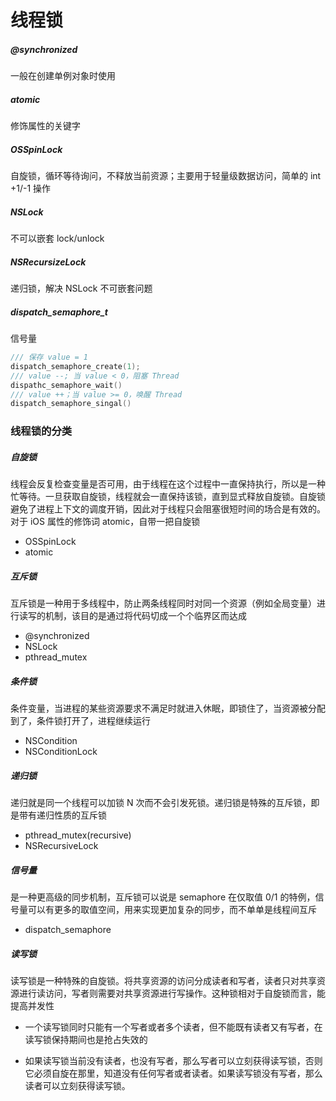 # 线程锁

##### @synchronized
一般在创建单例对象时使用
##### atomic
修饰属性的关键字
##### OSSpinLock
自旋锁，循环等待询问，不释放当前资源；主要用于轻量级数据访问，简单的 int +1/-1 操作
##### NSLock
不可以嵌套 lock/unlock
##### NSRecursizeLock
递归锁，解决 NSLock 不可嵌套问题
##### dispatch_semaphore_t
信号量
```Objective-C
/// 保存 value = 1
dispatch_semaphore_create(1);
/// value --; 当 value < 0，阻塞 Thread
dispathc_semaphore_wait()
/// value ++；当 value >= 0，唤醒 Thread
dispatch_semaphore_singal()
```

### 线程锁的分类

##### 自旋锁

线程会反复检查变量是否可用，由于线程在这个过程中一直保持执行，所以是一种忙等待。一旦获取自旋锁，线程就会一直保持该锁，直到显式释放自旋锁。自旋锁避免了进程上下文的调度开销，因此对于线程只会阻塞很短时间的场合是有效的。对于 iOS 属性的修饰词 atomic，自带一把自旋锁

- OSSpinLock
- atomic

##### 互斥锁

互斥锁是一种用于多线程中，防止两条线程同时对同一个资源（例如全局变量）进行读写的机制，该目的是通过将代码切成一个个临界区而达成

- @synchronized
- NSLock
- pthread_mutex

##### 条件锁

条件变量，当进程的某些资源要求不满足时就进入休眠，即锁住了，当资源被分配到了，条件锁打开了，进程继续运行

- NSCondition
- NSConditionLock

##### 递归锁

递归就是同一个线程可以加锁 N 次而不会引发死锁。递归锁是特殊的互斥锁，即是带有递归性质的互斥锁

- pthread_mutex(recursive)
- NSRecursiveLock

##### 信号量

是一种更高级的同步机制，互斥锁可以说是 semaphore 在仅取值 0/1 的特例，信号量可以有更多的取值空间，用来实现更加复杂的同步，而不单单是线程间互斥

- dispatch_semaphore

##### 读写锁

读写锁是一种特殊的自旋锁。将共享资源的访问分成读者和写者，读者只对共享资源进行读访问，写者则需要对共享资源进行写操作。这种锁相对于自旋锁而言，能提高并发性

- 一个读写锁同时只能有一个写者或者多个读者，但不能既有读者又有写者，在读写锁保持期间也是抢占失效的

- 如果读写锁当前没有读者，也没有写者，那么写者可以立刻获得读写锁，否则它必须自旋在那里，知道没有任何写者或者读者。如果读写锁没有写者，那么读者可以立刻获得读写锁。
